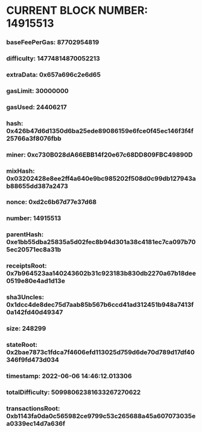 # CURRENT BLOCK NUMBER: 14915513

### baseFeePerGas: 87702954819
### difficulty: 14774814870052213
### extraData: 0x657a696c2e6d65
### gasLimit: 30000000
### gasUsed: 24406217
### hash: 0x426b47d6d1350d6ba25ede89086159e6fce0f45ec146f3f4f25766a3f8076fbb
### miner: 0xc730B028dA66EBB14f20e67c68DD809FBC49890D
### mixHash: 0x03202428e8ee2ff4a640e9bc985202f508d0c99db127943ab88655dd387a2473
### nonce: 0xd2c6b67d77e37d68
### number: 14915513
### parentHash: 0xe1bb55dba25835a5d02fec8b94d301a38c4181ec7ca097b705ec20571ec8a31b
### receiptsRoot: 0x7b964523aa140243602b31c923183b830db2270a67b18dee0519e80e4ad1d13e
### sha3Uncles: 0x1dcc4de8dec75d7aab85b567b6ccd41ad312451b948a7413f0a142fd40d49347
### size: 248299
### stateRoot: 0x2bae7873c1fdca7f4606efd113025d759d6de70d789d17df40346f9fd473d034
### timestamp: 2022-06-06 14:46:12.013306
### totalDifficulty: 50998062381633267270622
### transactionsRoot: 0xb1143fa0da0c565982ce9799c53c265688a45a607073035ea0339ec14d7a636f

